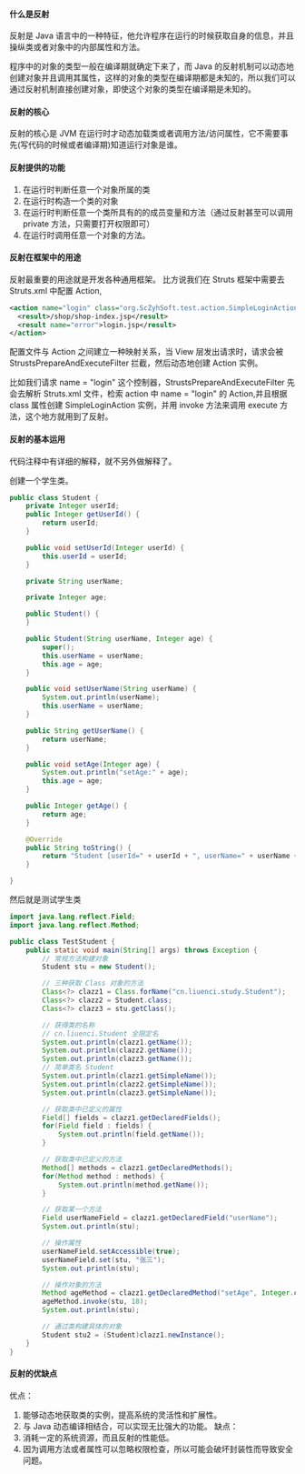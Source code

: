 #### 什么是反射
反射是 Java 语言中的一种特征，他允许程序在运行的时候获取自身的信息，并且操纵类或者对象中的内部属性和方法。

程序中的对象的类型一般在编译期就确定下来了，而 Java 的反射机制可以动态地创建对象并且调用其属性，这样的对象的类型在编译期都是未知的，所以我们可以通过反射机制直接创建对象，即使这个对象的类型在编译期是未知的。

#### 反射的核心
反射的核心是 JVM 在运行时才动态加载类或者调用方法/访问属性，它不需要事先(写代码的时候或者编译期)知道运行对象是谁。

#### 反射提供的功能
1. 在运行时判断任意一个对象所属的类
2. 在运行时构造一个类的对象
3. 在运行时判断任意一个类所具有的的成员变量和方法（通过反射甚至可以调用 private 方法，只需要打开权限即可）
4. 在运行时调用任意一个对象的方法。

#### 反射在框架中的用途
反射最重要的用途就是开发各种通用框架。
比方说我们在 Struts 框架中需要去 Struts.xml 中配置 Action,
```xml
<action name="login" class="org.ScZyhSoft.test.action.SimpleLoginAction" method="execute">
  <result>/shop/shop-index.jsp</result>
  <result name="error">login.jsp</result>
</action>
```
配置文件与 Action 之间建立一种映射关系，当 View 层发出请求时，请求会被 StrustsPrepareAndExecuteFilter 拦截，然后动态地创建 Action 实例。

比如我们请求 name = "login" 这个控制器，StrustsPrepareAndExecuteFilter 先会去解析 Struts.xml 文件，检索 action 中 name = "login" 的 Action,并且根据 class 属性创建 SimpleLoginAction 实例，并用 invoke 方法来调用 execute 方法，这个地方就用到了反射。

#### 反射的基本运用
代码注释中有详细的解释，就不另外做解释了。

创建一个学生类。
```java
public class Student {
	private Integer userId;
	public Integer getUserId() {
		return userId;
	}

	public void setUserId(Integer userId) {
		this.userId = userId;
	}

	private String userName;

	private Integer age;

	public Student() {
	}

	public Student(String userName, Integer age) {
		super();
		this.userName = userName;
		this.age = age;
	}

	public void setUserName(String userName) {
		System.out.println(userName);
		this.userName = userName;
	}

	public String getUserName() {
		return userName;
	}

	public void setAge(Integer age) {
		System.out.println("setAge:" + age);
		this.age = age;
	}

	public Integer getAge() {
		return age;
	}

	@Override
	public String toString() {
		return "Student [userId=" + userId + ", userName=" + userName + ", age=" + age + "]";
	}

}
```
然后就是测试学生类
```java
import java.lang.reflect.Field;
import java.lang.reflect.Method;

public class TestStudent {
	public static void main(String[] args) throws Exception {
		// 常规方法构建对象
		Student stu = new Student();

		// 三种获取 Class 对象的方法
		Class<?> clazz1 = Class.forName("cn.liuenci.study.Student");
		Class<?> clazz2 = Student.class;
		Class<?> clazz3 = stu.getClass();

		// 获得类的名称
		// cn.liuenci.Student 全限定名
		System.out.println(clazz1.getName());
		System.out.println(clazz2.getName());
		System.out.println(clazz3.getName());
		// 简单类名 Student
		System.out.println(clazz1.getSimpleName());
		System.out.println(clazz2.getSimpleName());
		System.out.println(clazz3.getSimpleName());

		// 获取类中已定义的属性
		Field[] fields = clazz1.getDeclaredFields();
		for(Field field : fields) {
			System.out.println(field.getName());
		}

		// 获取类中已定义的方法
		Method[] methods = clazz1.getDeclaredMethods();
		for(Method method : methods) {
			System.out.println(method.getName());
		}

		// 获取某一个方法
		Field userNameField = clazz1.getDeclaredField("userName");
		System.out.println(stu);

		// 操作属性
		userNameField.setAccessible(true);
		userNameField.set(stu, "张三");
		System.out.println(stu);

		// 操作对象的方法
		Method ageMethod = clazz1.getDeclaredMethod("setAge", Integer.class);
		ageMethod.invoke(stu, 18);
		System.out.println(stu);

		// 通过类构建具体的对象
		Student stu2 = (Student)clazz1.newInstance();
	}
}
```
#### 反射的优缺点
优点：
1. 能够动态地获取类的实例，提高系统的灵活性和扩展性。
2. 与 Java 动态编译相结合，可以实现无比强大的功能。
缺点：
1. 消耗一定的系统资源，而且反射的性能低。
2. 因为调用方法或者属性可以忽略权限检查，所以可能会破坏封装性而导致安全问题。
